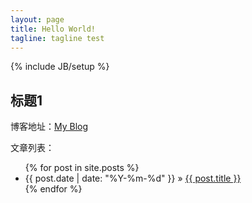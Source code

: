```yaml
---
layout: page
title: Hello World!
tagline: tagline test 
---
```

{% include JB/setup %}

## 标题1 

博客地址：[My Blog](http://qinly.github.io)

文章列表：

<ul class="posts">
{% for post in site.posts %}
<!-- date_to_string -->
<li><span>{{ post.date | date: "%Y-%m-%d" }}</span> &raquo; <a href="{{ BASE_PATH }}{{ post.url }}">{{ post.title }}</a></li>
{% endfor %}
</ul>
